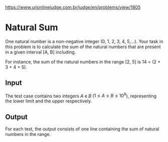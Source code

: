 https://www.urionlinejudge.com.br/judge/en/problems/view/1805

# Natural Sum

One natural number is a non-negative integer (0, 1, 2, 3, 4, 5,...). Your task
in this problem is to calculate the sum of the natural numbers that are
present in a given interval [A, B] including.

For instance, the sum of the natural numbers in the range [2, 5] is
14 = (2 + 3 + 4 + 5).

## Input

The test case contains two integers $A$ e $B$ ($1 \leq A \leq B \leq 10^9$),
representing the lower limit and the upper respectively.

## Output

For each test, the output consists of one line containing the sum of natural
numbers in the range.


